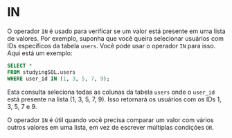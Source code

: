 # IN

O operador `IN` é usado para verificar se um valor está presente em uma lista de valores. Por exemplo, suponha que você queira selecionar usuários com IDs específicos da tabela `users`. Você pode usar o operador `IN` para isso. Aqui está um exemplo:

```sql
SELECT *
FROM studyingSQL.users
WHERE user_id IN (1, 3, 5, 7, 9);
```

Esta consulta seleciona todas as colunas da tabela `users` onde o `user_id` está presente na lista (1, 3, 5, 7, 9). Isso retornará os usuários com os IDs 1, 3, 5, 7 e 9.

O operador `IN` é útil quando você precisa comparar um valor com vários outros valores em uma lista, em vez de escrever múltiplas condições `OR`.